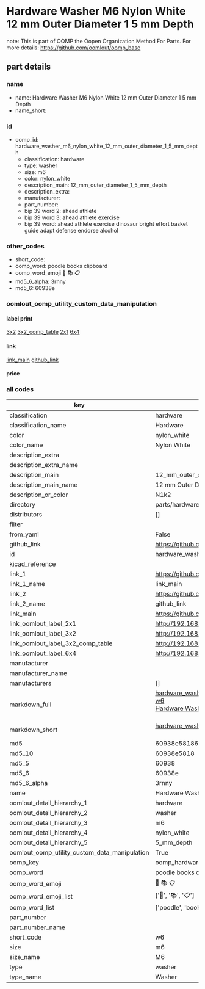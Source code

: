 # Hardware Washer M6 Nylon White 12 mm Outer Diameter 1 5 mm Depth  

note: This is part of OOMP the Oopen Organization Method For Parts. For more details: https://github.com/oomlout/oomp_base

##  part details





### name
* name: Hardware Washer M6 Nylon White 12 mm Outer Diameter 1 5 mm Depth
* name_short: 
### id
* oomp_id: hardware_washer_m6_nylon_white_12_mm_outer_diameter_1_5_mm_depth
  * classification: hardware
  * type: washer
  * size: m6
  * color: nylon_white
  * description_main: 12_mm_outer_diameter_1_5_mm_depth
  * description_extra: 
  * manufacturer: 
  * part_number: 
  * bip 39 word 2: ahead athlete
  * bip 39 word 3: ahead athlete exercise
  * bip 39 word: ahead athlete exercise dinosaur bright effort basket guide adapt defense endorse alcohol

### other_codes
* short_code: 
* oomp_word: poodle books clipboard
* oomp_word_emoji :poodle: :books: :clipboard:
* md5_6_alpha: 3rnny
* md5_6: 60938e






### oomlout_oomp_utility_custom_data_manipulation
#### label print
[3x2](http://192.168.1.245:1112/?label=oomp%203rnny)
[3x2_oomp_table](http://192.168.1.107:1112/?label=oomp%203rnny)
[2x1](http://192.168.1.242:1112/?label=oomp%203rnny)
[6x4](http://192.168.1.55:1112/?label=oomp%203rnny)    

#### link

[link_main](https://github.com/oomlout/oomlout_oomp_current_version_messy/tree/main/parts/hardware_washer_m6_nylon_white_12_mm_outer_diameter_1_5_mm_depth) [github_link](https://github.com/oomlout/oomlout_oomp_part_src/tree/main/parts/hardware_washer_m6_nylon_white_12_mm_outer_diameter_1_5_mm_depth)                             

#### price







### all codes 
| key | value |  
| --- | --- |  
| classification | hardware |  
| classification_name | Hardware |  
| color | nylon_white |  
| color_name | Nylon White |  
| description_extra |  |  
| description_extra_name |  |  
| description_main | 12_mm_outer_diameter_1_5_mm_depth |  
| description_main_name | 12 mm Outer Diameter 1 5 mm Depth |  
| description_or_color | N1k2 |  
| directory | parts/hardware_washer_m6_nylon_white_12_mm_outer_diameter_1_5_mm_depth |  
| distributors | [] |  
| filter |  |  
| from_yaml | False |  
| github_link | https://github.com/oomlout/oomlout_oomp_part_src/tree/main/parts/hardware_washer_m6_nylon_white_12_mm_outer_diameter_1_5_mm_depth |  
| id | hardware_washer_m6_nylon_white_12_mm_outer_diameter_1_5_mm_depth |  
| kicad_reference |  |  
| link_1 | https://github.com/oomlout/oomlout_oomp_current_version_messy/tree/main/parts/hardware_washer_m6_nylon_white_12_mm_outer_diameter_1_5_mm_depth |  
| link_1_name | link_main |  
| link_2 | https://github.com/oomlout/oomlout_oomp_part_src/tree/main/parts/hardware_washer_m6_nylon_white_12_mm_outer_diameter_1_5_mm_depth |  
| link_2_name | github_link |  
| link_main | https://github.com/oomlout/oomlout_oomp_current_version_messy/tree/main/parts/hardware_washer_m6_nylon_white_12_mm_outer_diameter_1_5_mm_depth |  
| link_oomlout_label_2x1 | http://192.168.1.242:1112/?label=oomp%203rnny |  
| link_oomlout_label_3x2 | http://192.168.1.245:1112/?label=oomp%203rnny |  
| link_oomlout_label_3x2_oomp_table | http://192.168.1.107:1112/?label=oomp%203rnny |  
| link_oomlout_label_6x4 | http://192.168.1.55:1112/?label=oomp%203rnny |  
| manufacturer |  |  
| manufacturer_name |  |  
| manufacturers | [] |  
| markdown_full | [hardware_washer_m6_nylon_white_12_mm_outer_diameter_1_5_mm_depth](https://github.com/oomlout/oomlout_oomp_current_version_messy/tree/main/parts/hardware_washer_m6_nylon_white_12_mm_outer_diameter_1_5_mm_depth)<br>[w6](https://github.com/oomlout/oomlout_oomp_current_version_messy/tree/main/parts/hardware_washer_m6_nylon_white_12_mm_outer_diameter_1_5_mm_depth)<br>[Hardware Washer M6 Nylon White 12 Mm Outer Diameter 1 5 Mm Depth](https://github.com/oomlout/oomlout_oomp_current_version_messy/tree/main/parts/hardware_washer_m6_nylon_white_12_mm_outer_diameter_1_5_mm_depth)<br><br> |  
| markdown_short | [hardware_washer_m6_nylon_white_12_mm_outer_diameter_1_5_mm_depth](https://github.com/oomlout/oomlout_oomp_current_version_messy/tree/main/parts/hardware_washer_m6_nylon_white_12_mm_outer_diameter_1_5_mm_depth)<br><br> |  
| md5 | 60938e58186782651a8e03e69e838829 |  
| md5_10 | 60938e5818 |  
| md5_5 | 60938 |  
| md5_6 | 60938e |  
| md5_6_alpha | 3rnny |  
| name | Hardware Washer M6 Nylon White 12 mm Outer Diameter 1 5 mm Depth |  
| oomlout_detail_hierarchy_1 | hardware |  
| oomlout_detail_hierarchy_2 | washer |  
| oomlout_detail_hierarchy_3 | m6 |  
| oomlout_detail_hierarchy_4 | nylon_white |  
| oomlout_detail_hierarchy_5 | 5_mm_depth |  
| oomlout_oomp_utility_custom_data_manipulation | True |  
| oomp_key | oomp_hardware_washer_m6_nylon_white_12_mm_outer_diameter_1_5_mm_depth |  
| oomp_word | poodle books clipboard |  
| oomp_word_emoji | :poodle: :books: :clipboard: |  
| oomp_word_emoji_list | [':poodle:', ':books:', ':clipboard:'] |  
| oomp_word_list | ['poodle', 'books', 'clipboard'] |  
| part_number |  |  
| part_number_name |  |  
| short_code | w6 |  
| size | m6 |  
| size_name | M6 |  
| type | washer |  
| type_name | Washer |  
